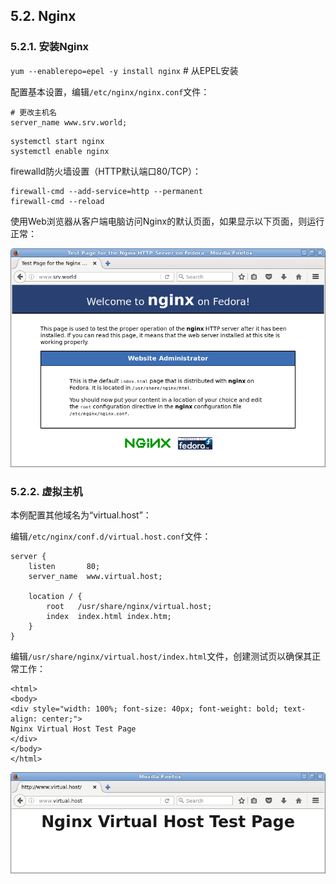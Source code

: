 ## 5.2. Nginx

### 5.2.1. 安装Nginx

`yum --enablerepo=epel -y install nginx` # 从EPEL安装

配置基本设置，编辑`/etc/nginx/nginx.conf`文件：

```
# 更改主机名
server_name www.srv.world;
```

```
systemctl start nginx
systemctl enable nginx
```

firewalld防火墙设置（HTTP默认端口80/TCP）：

```
firewall-cmd --add-service=http --permanent
firewall-cmd --reload
```

使用Web浏览器从客户端电脑访问Nginx的默认页面，如果显示以下页面，则运行正常：

![nginx-test-page](../Contents/nginx-test-page.png)

### 5.2.2. 虚拟主机

本例配置其他域名为“virtual.host”：

编辑`/etc/nginx/conf.d/virtual.host.conf`文件：

```
server {
    listen       80;
    server_name  www.virtual.host;

    location / {
        root   /usr/share/nginx/virtual.host;
        index  index.html index.htm;
    }
}
```

编辑`/usr/share/nginx/virtual.host/index.html`文件，创建测试页以确保其正常工作：

```
<html>
<body>
<div style="width: 100%; font-size: 40px; font-weight: bold; text-align: center;">
Nginx Virtual Host Test Page
</div>
</body>
</html>
```

![nginx-vhost-test-page](../Contents/nginx-vhost-test-page.png)








